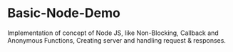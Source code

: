 # Basic-Node-Demo
Implementation of concept of Node JS, like Non-Blocking, Callback and Anonymous Functions, Creating server and handling request &amp; responses.
